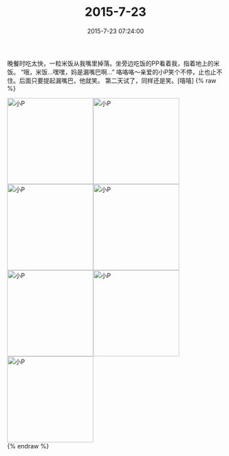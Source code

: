 ﻿---
title: 2015-7-23
date: 2015-7-23 07:24:00
tags:
categories: 妈妈
---
晚餐时吃太快，一粒米饭从我嘴里掉落。坐旁边吃饭的PP看着我，指着地上的米饭。
“哦，米饭…嘿嘿，妈是漏嘴巴啊…”
咯咯咯～亲爱的小P笑个不停，止也止不住。后面只要提起漏嘴巴，他就笑。
第二天试了，同样还是笑。[嘻嘻]
{% raw %}
<div style="width:500 px">
<div style="float:left; width:100 px"><img src="/images/微信图片_20171011100932.jpg" width="200" alt="小P"></div>
<div style="float:left; width:100 px"><img src="/images/微信图片_20171011100944.jpg" width="200" alt="小P"></div>
<div style="float:left; width:100 px"><img src="/images/微信图片_20171011100953.jpg" width="200" alt="小P"></div>
<div style="float:left; width:100 px"><img src="/images/微信图片_20171011101003.jpg" width="200" alt="小P"></div>
<div style="float:left; width:100 px"><img src="/images/微信图片_20171011101011.jpg" width="200" alt="小P"></div>
<div style="float:left; width:100 px"><img src="/images/微信图片_20171011101022.jpg" width="200" alt="小P"></div>
<div style="float:left; width:100 px"><img src="/images/微信图片_20171011101030.jpg" width="200" alt="小P"></div>
<div style="clear:both"></div>
</div>
{% endraw %}